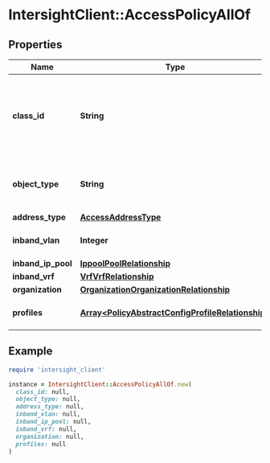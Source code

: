# IntersightClient::AccessPolicyAllOf

## Properties

| Name | Type | Description | Notes |
| ---- | ---- | ----------- | ----- |
| **class_id** | **String** | The fully-qualified name of the instantiated, concrete type. This property is used as a discriminator to identify the type of the payload when marshaling and unmarshaling data. | [default to &#39;access.Policy&#39;] |
| **object_type** | **String** | The fully-qualified name of the instantiated, concrete type. The value should be the same as the &#39;ClassId&#39; property. | [default to &#39;access.Policy&#39;] |
| **address_type** | [**AccessAddressType**](AccessAddressType.md) |  | [optional] |
| **inband_vlan** | **Integer** | VLAN to be used for server access over Inband network. | [optional] |
| **inband_ip_pool** | [**IppoolPoolRelationship**](IppoolPoolRelationship.md) |  | [optional] |
| **inband_vrf** | [**VrfVrfRelationship**](VrfVrfRelationship.md) |  | [optional] |
| **organization** | [**OrganizationOrganizationRelationship**](OrganizationOrganizationRelationship.md) |  | [optional] |
| **profiles** | [**Array&lt;PolicyAbstractConfigProfileRelationship&gt;**](PolicyAbstractConfigProfileRelationship.md) | An array of relationships to policyAbstractConfigProfile resources. | [optional] |

## Example

```ruby
require 'intersight_client'

instance = IntersightClient::AccessPolicyAllOf.new(
  class_id: null,
  object_type: null,
  address_type: null,
  inband_vlan: null,
  inband_ip_pool: null,
  inband_vrf: null,
  organization: null,
  profiles: null
)
```

